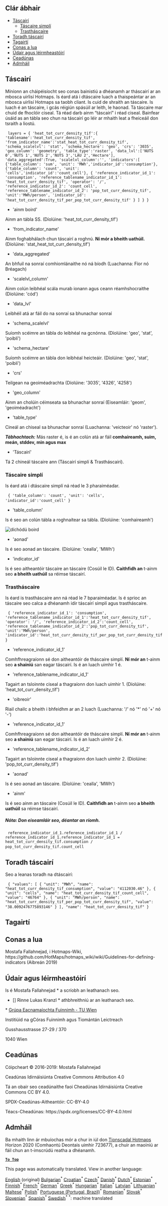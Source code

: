 <h2> Clár ábhair </h2><ul><li> <a href="#Indicators">Táscairí</a> <ul><li> <a href="#Simple-indicator">Táscaire simplí</a> </li><li> <a href="#Cross-indicator">Trastháscaire</a> </li></ul></li><li> <a href="#Indicator-result">Toradh táscairí</a> </li><li> <a href="#references">Tagairtí</a> </li><li> <a href="#how-to-cite">Conas a lua</a> </li><li> <a href="#authors-and-reviewers">Údair agus léirmheastóirí</a> </li><li> <a href="#license">Ceadúnas</a> </li><li> <a href="#acknowledgement">Admháil</a> </li></ul><h2> Táscairí </h2><p> Míníonn an cháipéisíocht seo conas bainistiú a dhéanamh ar tháscairí ar an mbosca uirlisí Hotmaps. Is éard atá i dtáscaire luach a thaispeántar ar an mbosca uirlisí Hotmaps sa taobh cliant. Is cuid de shraith an táscaire. Is luach é an táscaire, i gcás réigiún spásúil ar leith, le haonad. Tá táscaire mar chuid de fhoclóir ciseal. Tá réad darb ainm “táscairí” i réad ciseal. Bainfear úsáid as an tábla seo chun na táscairí go léir ar mhaith leat a fheiceáil don tsraith a liostú. </p><pre> <code>layers = { 'heat_tot_curr_density_tif':{ 'tablename':'heat_tot_curr_density_tif', 'from_indicator_name':'stat_heat_tot_curr_density_tif', 'schema_scalelvl': 'stat', 'schema_hectare': 'geo', 'crs': '3035', 'geo_column': 'geometry', 'table_type':'raster', 'data_lvl':['NUTS 0','NUTS 1','NUTS 2','NUTS 3','LAU 2','Hectare'], 'data_aggregated':True, 'scalelvl_column':'', 'indicators':[ {'table_column': 'sum', 'unit': 'MWh','indicator_id':'consumption'}, {'table_column': 'count', 'unit': 'cells','indicator_id':'count_cell'}, { 'reference_indicator_id_1': 'consumption', 'reference_tablename_indicator_id_1': 'heat_tot_curr_density_tif', 'operator': '/', 'reference_indicator_id_2': 'count_cell', 'reference_tablename_indicator_id_2': 'pop_tot_curr_density_tif', 'unit':'MWh/person', 'indicator_id': 'heat_tot_curr_density_tif_per_pop_tot_curr_density_tif' } ] } }</code> </pre><ul><li> 'ainm boird' </li></ul><p> Ainm an tábla SS. (Díolúine: 'heat_tot_curr_density_tif') </p><ul><li> 'from_indicator_name' </li></ul><p> Ainm foghabhálach chun táscairí a roghnú. <strong>Ní mór a bheith uathúil.</strong> (Díolúine: 'stat_heat_tot_curr_density_tif') </p><ul><li> 'data_aggregated' </li></ul><p> An bhfuil na sonraí comhiomlánaithe nó ná bíodh (Luachanna: Fíor nó Bréagach) </p><ul><li> 'scalelvl_column' </li></ul><p> Ainm colún leibhéal scála murab ionann agus ceann réamhshocraithe (Díolúine: 'cód') </p><ul><li> 'data_lvl' </li></ul><p> Leibhéil atá ar fáil do na sonraí sa bhunachar sonraí </p><ul><li> 'schema_scalelvl' </li></ul><p> Suíomh scéimre an tábla do leibhéal na gcnónna. (Díolúine: 'geo', 'stat', 'poiblí') </p><ul><li> 'schema_hectare' </li></ul><p> Suíomh scéimre an tábla don leibhéal heicteáir. (Díolúine: 'geo', 'stat', 'poiblí') </p><ul><li> 'crs' </li></ul><p> Teilgean na geoiméadrachta (Díolúine: '3035', '4326', '4258') </p><ul><li> 'geo_column' </li></ul><p> Ainm an cholúin céimseata sa bhunachar sonraí (Eiseamláir: 'geom', 'geoiméadracht') </p><ul><li> 'table_type' </li></ul><p> Cineál an chiseal sa bhunachar sonraí (Luachanna: 'veicteoir' nó 'raster'). </p><p> <em><strong>Tábhachtach:</strong></em> Más raster é, is é an colún atá ar fáil <strong>comhaireamh, suim, meán, stddev, min agus max</strong> </p><ul><li> 'Táscairí' </li></ul><p> Tá 2 chineál táscaire ann (Táscairí simplí &amp; Trastháscairí). </p><h3> Táscaire simplí </h3><p> Is éard atá i dtáscaire simplí ná réad le 3 pharaiméadar. </p><pre> <code>{ 'table_column': 'count', 'unit': 'cells', 'indicator_id':'count_cell' }</code> </pre><ul><li> 'table_column' </li></ul><p> Is é seo an colún tábla a roghnaítear sa tábla. (Díolúine: 'comhaireamh') </p><p><img alt="díchódú boird" src="/api/assets/table_image.png"/></p><ul><li> 'aonad' </li></ul><p> Is é seo aonad an táscaire. (Díolúine: 'cealla', 'MWh') </p><ul><li> 'indicator_id' </li></ul><p> Is é seo aitheantóir táscaire an táscaire (Cosúil le ID). <strong>Caithfidh an</strong> t-ainm seo <strong>a bheith uathúil</strong> sa réimse táscairí. </p><h3> Trastháscaire </h3><p> Is éard is trastháscaire ann ná réad le 7 bparaiméadar. Is é sprioc an táscaire seo calca a dhéanamh idir táscairí simplí agus trastháscaire. </p><pre> <code>{ 'reference_indicator_id_1': 'consumption', 'reference_tablename_indicator_id_1':'heat_tot_curr_density_tif', 'operator': '/', 'reference_indicator_id_2':'count_cell', 'reference_tablename_indicator_id_2':'pop_tot_curr_density_tif', 'unit':'MWh/person', 'indicator_id':'heat_tot_curr_density_tif_per_pop_tot_curr_density_tif' }</code> </pre><ul><li> 'reference_indicator_id_1' </li></ul><p> Comhfhreagraíonn sé don aitheantóir de tháscaire simplí. <strong>Ní mór an</strong> t-ainm seo <strong>a shainiú</strong> san eagar táscairí. Is é an luach uimhir 1 é. </p><ul><li> 'reference_tablename_indicator_id_1' </li></ul><p> Tagairt an tsloinnte ciseal a thagraíonn don luach uimhir 1. (Díolúine: 'heat_tot_curr_density_tif') </p><ul><li> 'oibreoir' </li></ul><p> Riail chailc a bheith i bhfeidhm ar an 2 luach (Luachanna: '/' nó '*' nó '+' nó '-') </p><ul><li> 'reference_indicator_id_1' </li></ul><p> Comhfhreagraíonn sé don aitheantóir de tháscaire simplí. <strong>Ní mór an</strong> t-ainm seo <strong>a shainiú</strong> san eagar táscairí. Is é an luach uimhir 2 é. </p><ul><li> 'reference_tablename_indicator_id_2' </li></ul><p> Tagairt an tsloinnte ciseal a thagraíonn don luach uimhir 2. (Díolúine: 'pop_tot_curr_density_tif') </p><ul><li> 'aonad' </li></ul><p> Is é seo aonad an táscaire. (Díolúine: 'cealla', 'MWh') </p><ul><li> 'ainm' </li></ul><p> Is é seo ainm an táscaire (Cosúil le ID). <strong>Caithfidh an</strong> t-ainm seo <strong>a bheith uathúil</strong> sa réimse táscairí. </p><h5> Nóta: Don eiseamláir seo, déantar an ríomh. </h5><pre> <code>reference_indicator_id_1.reference_indicator_id_1 / reference_indicator_id_1.reference_indicator_id_1 = heat_tot_curr_density_tif.consumption / pop_tot_curr_density_tif.count_cell</code> </pre><h2> Toradh táscairí </h2><p> Seo a leanas toradh na dtáscairí: </p><pre> <code>{ "values": [ { "unit": "MWh", "name": "heat_tot_curr_density_tif_consumption", "value": "4112030.46" }, { "unit": "cells", "name": "heat_tot_curr_density_tif_count_cell", "value": "46764" }, { "unit": "MWh/person", "name": "heat_tot_curr_density_tif_per_pop_tot_curr_density_tif", "value": "38.0092476775893146" } ], "name": "heat_tot_curr_density_tif" }</code> </pre><h2> Tagairtí </h2><h2> Conas a lua </h2><p> Mostafa Fallahnejad, i Hotmaps-Wiki, https://github.com/HotMaps/hotmaps_wiki/wiki/Guidelines-for-defining-indicators (Aibreán 2019) </p><h2> Údair agus léirmheastóirí </h2><p> Is é Mostafa Fallahnejad * a scríobh an leathanach seo. </p><ul><li> [] Rinne Lukas Kranzl * athbhreithniú ar an leathanach seo. </li></ul><p> * <a href="https://eeg.tuwien.ac.at/">Grúpa Eacnamaíochta Fuinnimh - TU Wien</a> </p><p> Institiúid na gCóras Fuinnimh agus Tiomántán Leictreach </p><p> Gusshausstrasse 27-29 / 370 </p><p> 1040 Wien </p><h2> Ceadúnas </h2><p> Cóipcheart © 2016-2019: Mostafa Fallahnejad </p><p> Ceadúnas Idirnáisiúnta Creative Commons Attribution 4.0 </p><p> Tá an obair seo ceadúnaithe faoi Cheadúnas Idirnáisiúnta Creative Commons CC BY 4.0. </p><p> SPDX-Ceadúnas-Aitheantóir: CC-BY-4.0 </p><p> Téacs-Cheadúnas: https://spdx.org/licenses/CC-BY-4.0.html </p><h2> Admháil </h2><p> Ba mhaith linn ár mbuíochas mór a chur in iúl don <a href="https://www.hotmaps-project.eu">Tionscadal Hotmaps</a> Horizon 2020 (Comhaontú Deontais uimhir 723677), a chuir an maoiniú ar fáil chun an t-imscrúdú reatha a dhéanamh. </p><p><ins> <code><strong><a href="#table-of-contents">To Top</a></strong></code> </ins> </p>

This page was automatically translated. View in another language:

[English](en-Guidelines-for-defining-indicators) (original) [Bulgarian](bg-Guidelines-for-defining-indicators)<sup>\*</sup> [Croatian](hr-Guidelines-for-defining-indicators)<sup>\*</sup> [Czech](cs-Guidelines-for-defining-indicators)<sup>\*</sup> [Danish](da-Guidelines-for-defining-indicators)<sup>\*</sup> [Dutch](nl-Guidelines-for-defining-indicators)<sup>\*</sup> [Estonian](et-Guidelines-for-defining-indicators)<sup>\*</sup> [Finnish](fi-Guidelines-for-defining-indicators)<sup>\*</sup> [French](fr-Guidelines-for-defining-indicators)<sup>\*</sup> [German](de-Guidelines-for-defining-indicators)<sup>\*</sup> [Greek](el-Guidelines-for-defining-indicators)<sup>\*</sup> [Hungarian](hu-Guidelines-for-defining-indicators)<sup>\*</sup>  [Italian](it-Guidelines-for-defining-indicators)<sup>\*</sup> [Latvian](lv-Guidelines-for-defining-indicators)<sup>\*</sup> [Lithuanian](lt-Guidelines-for-defining-indicators)<sup>\*</sup> [Maltese](mt-Guidelines-for-defining-indicators)<sup>\*</sup> [Polish](pl-Guidelines-for-defining-indicators)<sup>\*</sup> [Portuguese (Portugal, Brazil)](pt-Guidelines-for-defining-indicators)<sup>\*</sup> [Romanian](ro-Guidelines-for-defining-indicators)<sup>\*</sup> [Slovak](sk-Guidelines-for-defining-indicators)<sup>\*</sup> [Slovenian](sl-Guidelines-for-defining-indicators)<sup>\*</sup> [Spanish](es-Guidelines-for-defining-indicators)<sup>\*</sup> [Swedish](sv-Guidelines-for-defining-indicators)<sup>\*</sup>
<sup>\*</sup>: machine translated
